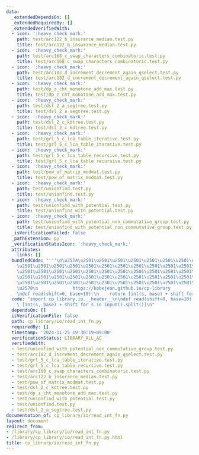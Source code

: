 ```yaml
---
data:
  _extendedDependsOn: []
  _extendedRequiredBy: []
  _extendedVerifiedWith:
  - icon: ':heavy_check_mark:'
    path: test/arc122_b_insurance_median.test.py
    title: test/arc122_b_insurance_median.test.py
  - icon: ':heavy_check_mark:'
    path: test/arc168_c_swap_characters_combinatoric.test.py
    title: test/arc168_c_swap_characters_combinatoric.test.py
  - icon: ':heavy_check_mark:'
    path: test/arc182_d_increment_decrement_again_qselect.test.py
    title: test/arc182_d_increment_decrement_again_qselect.test.py
  - icon: ':heavy_check_mark:'
    path: test/dp_z_cht_monotone_add_max.test.py
    title: test/dp_z_cht_monotone_add_max.test.py
  - icon: ':heavy_check_mark:'
    path: test/dsl_2_a_segtree.test.py
    title: test/dsl_2_a_segtree.test.py
  - icon: ':heavy_check_mark:'
    path: test/dsl_2_c_kdtree.test.py
    title: test/dsl_2_c_kdtree.test.py
  - icon: ':heavy_check_mark:'
    path: test/grl_5_c_lca_table_iterative.test.py
    title: test/grl_5_c_lca_table_iterative.test.py
  - icon: ':heavy_check_mark:'
    path: test/grl_5_c_lca_table_recursive.test.py
    title: test/grl_5_c_lca_table_recursive.test.py
  - icon: ':heavy_check_mark:'
    path: test/pow_of_matrix_modmat.test.py
    title: test/pow_of_matrix_modmat.test.py
  - icon: ':heavy_check_mark:'
    path: test/unionfind.test.py
    title: test/unionfind.test.py
  - icon: ':heavy_check_mark:'
    path: test/unionfind_with_potential.test.py
    title: test/unionfind_with_potential.test.py
  - icon: ':heavy_check_mark:'
    path: test/unionfind_with_potential_non_commutative_group.test.py
    title: test/unionfind_with_potential_non_commutative_group.test.py
  _isVerificationFailed: false
  _pathExtension: py
  _verificationStatusIcon: ':heavy_check_mark:'
  attributes:
    links: []
  bundledCode: "'''\n\u257A\u2501\u2501\u2501\u2501\u2501\u2501\u2501\u2501\u2501\u2501\
    \u2501\u2501\u2501\u2501\u2501\u2501\u2501\u2501\u2501\u2501\u2501\u2501\u2501\
    \u2501\u2501\u2501\u2501\u2501\u2501\u2501\u2501\u2501\u2501\u2501\u2501\u2501\
    \u2501\u2501\u2501\u2501\u2501\u2501\u2501\u2501\u2501\u2501\u2501\u2501\u2501\
    \u2501\u2501\u2501\u2501\u2501\u2501\u2501\u2501\u2501\u2501\u2501\u2501\u2501\
    \u2578\n             https://kobejean.github.io/cp-library               \n'''\n\
    \ndef read(shift=0, base=10):\n    return [int(s, base) + shift for s in input().split()]\n"
  code: "import cp_library.io.__header__\n\ndef read(shift=0, base=10):\n    return\
    \ [int(s, base) + shift for s in input().split()]\n"
  dependsOn: []
  isVerificationFile: false
  path: cp_library/io/read_int_fn.py
  requiredBy: []
  timestamp: '2024-11-25 19:30:19+09:00'
  verificationStatus: LIBRARY_ALL_AC
  verifiedWith:
  - test/unionfind_with_potential_non_commutative_group.test.py
  - test/arc182_d_increment_decrement_again_qselect.test.py
  - test/grl_5_c_lca_table_iterative.test.py
  - test/grl_5_c_lca_table_recursive.test.py
  - test/arc168_c_swap_characters_combinatoric.test.py
  - test/arc122_b_insurance_median.test.py
  - test/pow_of_matrix_modmat.test.py
  - test/dsl_2_c_kdtree.test.py
  - test/dp_z_cht_monotone_add_max.test.py
  - test/unionfind_with_potential.test.py
  - test/unionfind.test.py
  - test/dsl_2_a_segtree.test.py
documentation_of: cp_library/io/read_int_fn.py
layout: document
redirect_from:
- /library/cp_library/io/read_int_fn.py
- /library/cp_library/io/read_int_fn.py.html
title: cp_library/io/read_int_fn.py
---
```

